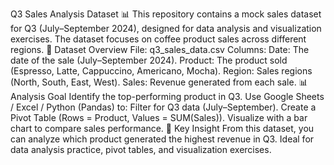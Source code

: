 Q3 Sales Analysis Dataset 📊 This repository contains a mock sales dataset for Q3 (July–September 2024), designed for data analysis and visualization exercises. The dataset focuses on coffee product sales across different regions.  📂 Dataset Overview File: q3_sales_data.csv Columns: Date: The date of the sale (July–September 2024). Product: The product sold (Espresso, Latte, Cappuccino, Americano, Mocha). Region: Sales regions (North, South, East, West). Sales: Revenue generated from each sale. 📊 Analysis Goal Identify the top-performing product in Q3. Use Google Sheets / Excel / Python (Pandas) to: Filter for Q3 data (July–September). Create a Pivot Table (Rows = Product, Values = SUM(Sales)). Visualize with a bar chart to compare sales performance. 🚀 Key Insight From this dataset, you can analyze which product generated the highest revenue in Q3. Ideal for data analysis practice, pivot tables, and visualization exercises.
